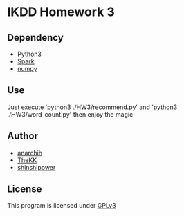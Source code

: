 IKDD Homework 3
===============

Dependency
----------
* Python3
* [Spark](https://spark.apache.org/)
* [numpy](http://www.numpy.org/)

Use
---
Just execute 'python3 ./HW3/recommend.py' and 'python3 ./HW3/word_count.py' then enjoy the magic

Author
------
* [anarchih](https://github.com/anarchih)
* [TheKK](https://github.com/thekk)
* [shinshipower](https://github.com/shinshipower)

License
-------
This program is licensed under [GPLv3](http://www.gnu.org/licenses/gpl-3.0.html)
